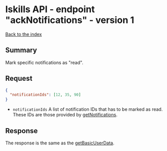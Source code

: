 # Iskills API - endpoint "ackNotifications" - version 1
[Back to the index](../README.md)

## Summary
Mark specific notifications as "read".

## Request
```json
{
  "notificationIds": [12, 35, 90]
}
```
* `notificationIds` A list of notification IDs that has to be marked as read. These IDs are those provided by [getNotifications](GET_NOTIFICATIONS.md).

## Response
The response is the same as the [getBasicUserData](GET_BASIC_USER_DATA.md).

